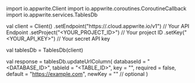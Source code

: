 import io.appwrite.Client
import io.appwrite.coroutines.CoroutineCallback
import io.appwrite.services.TablesDb

val client = Client()
    .setEndpoint("https://<REGION>.cloud.appwrite.io/v1") // Your API Endpoint
    .setProject("<YOUR_PROJECT_ID>") // Your project ID
    .setKey("<YOUR_API_KEY>") // Your secret API key

val tablesDb = TablesDb(client)

val response = tablesDb.updateUrlColumn(
    databaseId = "<DATABASE_ID>",
    tableId = "<TABLE_ID>",
    key = "",
    required = false,
    default = "https://example.com",
    newKey = "" // optional
)
